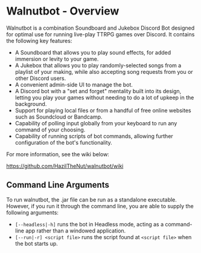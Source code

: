 # Walnutbot - Overview

  Walnutbot is a combination Soundboard and Jukebox Discord Bot designed for optimal use for running live-play TTRPG games over Discord. It contains the following key features:
* A Soundboard that allows you to play sound effects, for added immersion or levity to your game.
* A Jukebox that allows you to play randomly-selected songs from a playlist of your making, while also accepting song requests from you or other Discord users.
* A convenient admin-side UI to manage the bot.
* A Discord bot with a "set and forget" mentality built into its design, letting you play your games without needing to do a lot of upkeep in the background.
* Support for playing local files or from a handful of free online websites such as Soundcloud or Bandcamp.
* Capability of polling input globally from your keyboard to run any command of your choosing.
* Capability of running scripts of bot commands, allowing further configuration of the bot's functionality.

For more information, see the wiki below:

https://github.com/HazilTheNut/walnutbot/wiki

## Command Line Arguments

To run walnutbot, the .jar file can be run as a standalone executable. However, if you run it through the command line, you are able to supply the following arguments:
* `[--headless|-h]` runs the bot in Headless mode, acting as a command-line app rather than a windowed application.
* `[--run|-r] <script file>` runs the script found at `<script file>` when the bot starts up.
